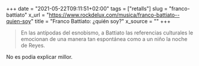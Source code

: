 +++
date = "2021-05-22T09:11:51+02:00"
tags = ["retalls"]
slug = "franco-battiato"
x_url = "https://www.rockdelux.com/musica/franco-battiato--quien-soy"
title = "Franco Battiato: ¿quién soy?"
x_source = ""
+++


> En las antípodas del esnobismo, a Battiato las referencias culturales le emocionan de una manera tan espontánea como a un niño la noche de Reyes.

No es podia explicar millor.
